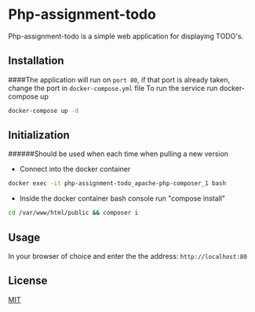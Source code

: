 # Php-assignment-todo

Php-assignment-todo is a simple web application for displaying TODO's.

## Installation

####The application will run on `port 80`, if that port is already taken, change the port in `docker-compose.yml` file
To run the service run docker-compose up

```bash
docker-compose up -d
```

## Initialization
######Should be used when each time when pulling a new version
* Connect into the docker container 

```bash
docker exec -it php-assignment-todo_apache-php-composer_1 bash
```
* Inside the docker container bash console run "compose install"
```bash
cd /var/www/html/public && composer i
```
## Usage

In your browser of choice and enter the the address: `http://localhost:80`

## License
[MIT](https://choosealicense.com/licenses/mit/)